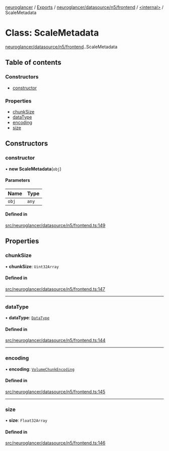 [neuroglancer](../README.md) / [Exports](../modules.md) / [neuroglancer/datasource/n5/frontend](../modules/neuroglancer_datasource_n5_frontend.md) / [<internal\>](../modules/neuroglancer_datasource_n5_frontend._internal_.md) / ScaleMetadata

# Class: ScaleMetadata

[neuroglancer/datasource/n5/frontend](../modules/neuroglancer_datasource_n5_frontend.md).[<internal>](../modules/neuroglancer_datasource_n5_frontend._internal_.md).ScaleMetadata

## Table of contents

### Constructors

- [constructor](neuroglancer_datasource_n5_frontend._internal_.ScaleMetadata.md#constructor)

### Properties

- [chunkSize](neuroglancer_datasource_n5_frontend._internal_.ScaleMetadata.md#chunksize)
- [dataType](neuroglancer_datasource_n5_frontend._internal_.ScaleMetadata.md#datatype)
- [encoding](neuroglancer_datasource_n5_frontend._internal_.ScaleMetadata.md#encoding)
- [size](neuroglancer_datasource_n5_frontend._internal_.ScaleMetadata.md#size)

## Constructors

### constructor

• **new ScaleMetadata**(`obj`)

#### Parameters

| Name | Type |
| :------ | :------ |
| `obj` | `any` |

#### Defined in

[src/neuroglancer/datasource/n5/frontend.ts:149](https://github.com/ActiveBrainAtlas2/neuroglancer/blob/034b457d/src/neuroglancer/datasource/n5/frontend.ts#L149)

## Properties

### chunkSize

• **chunkSize**: `Uint32Array`

#### Defined in

[src/neuroglancer/datasource/n5/frontend.ts:147](https://github.com/ActiveBrainAtlas2/neuroglancer/blob/034b457d/src/neuroglancer/datasource/n5/frontend.ts#L147)

___

### dataType

• **dataType**: [`DataType`](../enums/neuroglancer_util_data_type.DataType.md)

#### Defined in

[src/neuroglancer/datasource/n5/frontend.ts:144](https://github.com/ActiveBrainAtlas2/neuroglancer/blob/034b457d/src/neuroglancer/datasource/n5/frontend.ts#L144)

___

### encoding

• **encoding**: [`VolumeChunkEncoding`](../enums/neuroglancer_datasource_n5_base.VolumeChunkEncoding.md)

#### Defined in

[src/neuroglancer/datasource/n5/frontend.ts:145](https://github.com/ActiveBrainAtlas2/neuroglancer/blob/034b457d/src/neuroglancer/datasource/n5/frontend.ts#L145)

___

### size

• **size**: `Float32Array`

#### Defined in

[src/neuroglancer/datasource/n5/frontend.ts:146](https://github.com/ActiveBrainAtlas2/neuroglancer/blob/034b457d/src/neuroglancer/datasource/n5/frontend.ts#L146)
